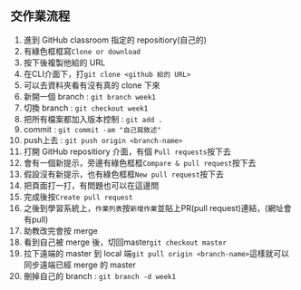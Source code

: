 ## 交作業流程

1. 進到 GitHub classroom 指定的 repositiory(自己的)
2. 有綠色框框寫`Clone or download`
3. 按下後複製他給的 URL
4. 在CLI介面下，打`git clone <github 給的 URL>`
5. 可以去資料夾看有沒有真的 clone 下來
6. 新開一個 branch : `git branch week1`
7. 切換 branch : `git checkout week1`
8. 把所有檔案都加入版本控制 : `git add .`
9. commit : `git commit -am "自己寫敘述" `
10. push上去 : `git push origin <branch-name>`
11. 打開 GitHub repositiory 介面，有個 `Pull requests`按下去
12. 會有一個新提示，旁邊有綠色框框`Compare & pull request`按下去
13. 假設沒有新提示，也有綠色框框`New pull request`按下去
14. 把頁面打一打，有問題也可以在這邊問
15. 完成後按`Create pull request`
16. 之後到學習系統上，`作業列表`按`新增作業`並貼上PR(pull request)連結，(網址會有pull)
17. 助教改完會按 merge
18. 看到自己被 merge 後，切回master`git checkout master`
19. 拉下遠端的 master 到 local 端`git pull origin <branch-name>`這樣就可以同步遠端已經 merge 的 master
20. 刪掉自己的 branch : `git branch -d week1`